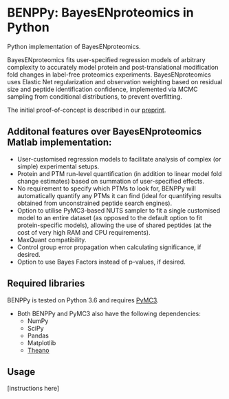 # BENPPy: BayesENproteomics in Python
Python implementation of BayesENproteomics.

BayesENproteomics fits user-specified regression models of arbitrary complexity to accurately model protein and post-translational modification fold changes in label-free proteomics experiments. BayesENproteomics uses Elastic Net regularization and observation weighting based on residual size and peptide identification confidence, implemented via MCMC sampling from conditional distributions, to prevent overfitting.

The initial proof-of-concept is described in our [preprint](https://www.biorxiv.org/content/early/2018/05/10/295527).

## Additonal features over BayesENproteomics Matlab implementation:
  * User-customised regression models to facilitate analysis of complex (or simple) experimental setups.
  * Protein and PTM run-level quantification (in addition to linear model fold change estimates) based on summation of user-specified effects.
  * No requirement to specify which PTMs to look for, BENPPy will automatically quantify any PTMs it can find (ideal for quantifying results obtained from unconstrained peptide search engines).
  * Option to utilise PyMC3-based NUTS sampler to fit a single customised model to an entire dataset (as opposed to the default option to fit protein-specific models), allowing the use of shared peptides (at the cost of very high RAM and CPU requirements).
  * MaxQuant compatibility.
  * Control group error propagation when calculating significance, if desired.
  * Option to use Bayes Factors instead of p-values, if desired.
  
## Required libraries
BENPPy is tested on Python 3.6 and requires [PyMC3](https://docs.pymc.io/).
 - Both BENPPy and PyMC3 also have the following dependencies:
   - NumPy
   - SciPy
   - Pandas
   - Matplotlib
   - [Theano](http://deeplearning.net/software/theano/)

## Usage
[instructions here]
